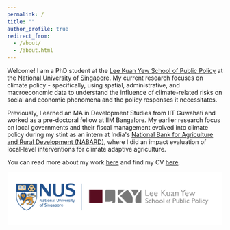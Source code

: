 ```yaml
---
permalink: /
title: ""
author_profile: true
redirect_from: 
  - /about/
  - /about.html
---
```


Welcome! I am a PhD student at the [Lee Kuan Yew School of Public Policy]([url](https://lkyspp.nus.edu.sg)) at the [National University of Singapore]([url](https://nus.edu.sg)). My current research focuses on climate policy - specifically, using spatial, administrative, and macroeconomic data to understand the influence of climate-related risks on social and economic phenomena and the policy responses it necessitates.

Previously, I earned an MA in Development Studies from IIT Guwahati and worked as a pre-doctoral fellow at IIM Bangalore. My earlier research focus on local governments and their fiscal management evolved into climate policy during my stint as an intern at India's [National Bank for Agriculture and Rural Development (NABARD)](http://www.nabard.org/), where I did an impact evaluation of local-level interventions for climate adaptive agriculture. 

You can read more about my work [here](/_pages/research.md) and find my CV [here](/_pages/cv.md). 

<p align="center">
  <img src="/images/LKYSPP%20logo.png" alt="LKYSPP Logo" width="500px">
</p>
